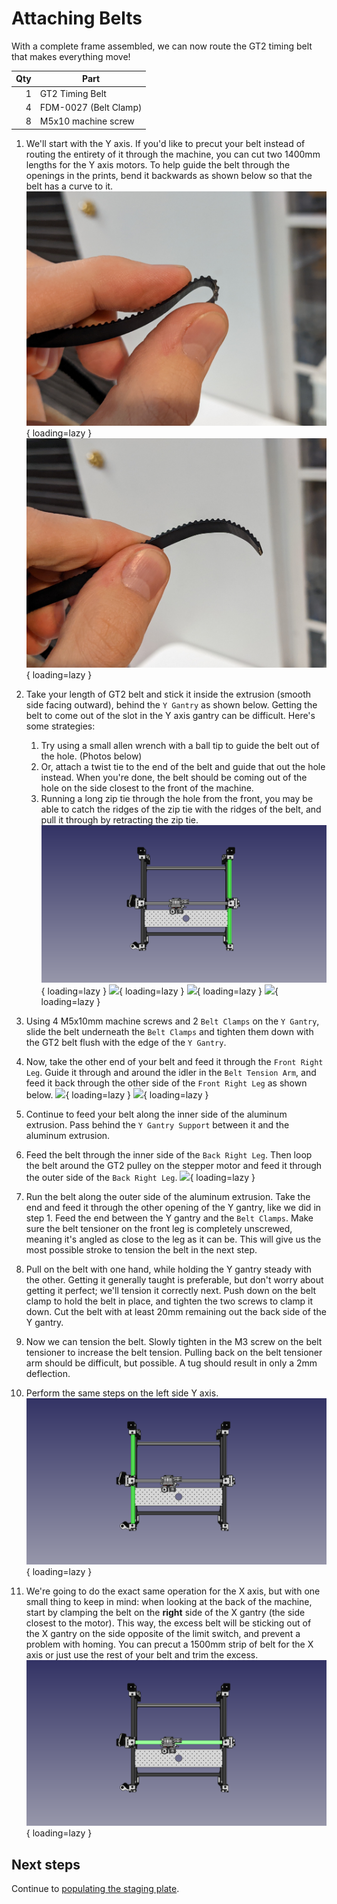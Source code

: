 # Attaching Belts

With a complete frame assembled, we can now route the GT2 timing belt that makes everything move!

|  Qty | Part                  |
| ---: | --------------------- |
|    1 | GT2 Timing Belt       |
|    4 | FDM-0027 (Belt Clamp) |
|    8 | M5x10 machine screw   |

1. We'll start with the Y axis. If you'd like to precut your belt instead of routing the entirety of it through the machine, you can cut two 1400mm lengths for the Y axis motors. To help guide the belt through the openings in the prints, bend it backwards as shown below so that the belt has a curve to it.
  ![](images/PXL_20220222_213242808.jpg){ loading=lazy }
  ![](images/PXL_20220222_213247038.jpg){ loading=lazy }

1. Take your length of GT2 belt and stick it inside the extrusion (smooth side facing outward), behind the `Y Gantry` as shown below. Getting the belt to come out of the slot in the Y axis gantry can be difficult. Here's some strategies:
   1. Try using a small allen wrench with a ball tip to guide the belt out of the hole. (Photos below)
   2. Or, attach a twist tie to the end of the belt and guide that out the hole instead. When you're done, the belt should be coming out of the hole on the side closest to the front of the machine.
   3. Running a long zip tie through the hole from the front, you may be able to catch the ridges of the zip tie with the ridges of the belt, and pull it through by retracting the zip tie.
  ![](images/Attaching-Belts-Step-1.png){ loading=lazy }
  ![](images/IMG_0706.JPG){ loading=lazy }
  ![](images/IMG_0707.JPG){ loading=lazy }
  ![](images/IMG_0709.JPG){ loading=lazy }

1. Using 4 M5x10mm machine screws and 2 `Belt Clamps` on the `Y Gantry`, slide the belt underneath the `Belt Clamps` and tighten them down with the GT2 belt flush with the edge of the `Y Gantry`.

2. Now, take the other end of your belt and feed it through the `Front Right Leg`. Guide it through and around the idler in the `Belt Tension Arm`, and feed it back through the other side of the `Front Right Leg` as shown below.
  ![](images/IMG_0711.JPG){ loading=lazy }
  ![](images/IMG_0712.JPG){ loading=lazy }

1. Continue to feed your belt along the inner side of the aluminum extrusion. Pass behind the `Y Gantry Support` between it and the aluminum extrusion.

2. Feed the belt through the inner side of the `Back Right Leg`. Then loop the belt around the GT2 pulley on the stepper motor and feed it through the outer side of the `Back Right Leg`.
  ![](images/IMG_0715.JPG){ loading=lazy }

1. Run the belt along the outer side of the aluminum extrusion. Take the end and feed it through the other opening of the Y gantry, like we did in step 1. Feed the end between the Y gantry and the `Belt Clamps`. Make sure the belt tensioner on the front leg is completely unscrewed, meaning it's angled as close to the leg as it can be. This will give us the most possible stroke to tension the belt in the next step.

2. Pull on the belt with one hand, while holding the Y gantry steady with the other. Getting it generally taught is preferable, but don't worry about getting it perfect; we'll tension it correctly next. Push down on the belt clamp to hold the belt in place, and tighten the two screws to clamp it down. Cut the belt with at least 20mm remaining out the back side of the Y gantry.

3. Now we can tension the belt. Slowly tighten in the M3 screw on the belt tensioner to increase the belt tension. Pulling back on the belt tensioner arm should be difficult, but possible. A tug should result in only a 2mm deflection.

4. Perform the same steps on the left side Y axis.
  ![](images/Attaching-Belts-Step-8.png){ loading=lazy }

1.  We're going to do the exact same operation for the X axis, but with one small thing to keep in mind: when looking at the back of the machine, start by clamping the belt on the **right** side of the X gantry (the side closest to the motor). This way, the excess belt will be sticking out of the X gantry on the side opposite of the limit switch, and prevent a problem with homing. You can precut a 1500mm strip of belt for the X axis or just use the rest of your belt and trim the excess.
  ![](images/Attaching-Belts-Step-9.png){ loading=lazy }

## Next steps

Continue to [populating the staging plate](../11-populating-staging-plate/index.md).
